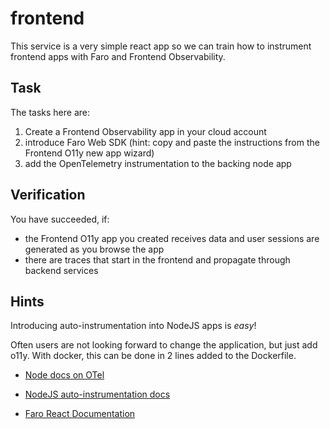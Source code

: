 # frontend

This service is a very simple react app so we can train how to instrument frontend apps with Faro and
Frontend Observability.

## Task

The tasks here are:

1. Create a Frontend Observability app in your cloud account
2. introduce Faro Web SDK (hint: copy and paste the instructions from the Frontend O11y new app wizard)
3. add the OpenTelemetry instrumentation to the backing node app

## Verification

You have succeeded, if:

* the Frontend O11y app you created receives data and user sessions are generated as you browse the app
* there are traces that start in the frontend and propagate through backend services

## Hints

Introducing auto-instrumentation into NodeJS apps is _easy_!

Often users are not looking forward to change the application, but just add o11y. With docker,
this can be done in 2 lines added to the Dockerfile.

* [Node docs on OTel](https://grafana.com/docs/grafana-cloud/monitor-applications/application-observability/instrument/node/)

* [NodeJS auto-instrumentation docs](https://www.npmjs.com/package/@opentelemetry/auto-instrumentations-node#user-content-usage-auto-instrumentation)

* [Faro React Documentation](https://grafana.com/docs/grafana-cloud/monitor-applications/frontend-observability/instrument/faro-react/v6-no-data-router/)
